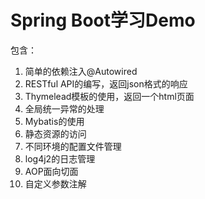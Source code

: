Spring Boot学习Demo
===
包含：
1. 简单的依赖注入@Autowired  
2. RESTful API的编写，返回json格式的响应  
3. Thymelead模板的使用，返回一个html页面  
4. 全局统一异常的处理  
5. Mybatis的使用  
6. 静态资源的访问  
7. 不同环境的配置文件管理  
8. log4j2的日志管理
9. AOP面向切面
10. 自定义参数注解
